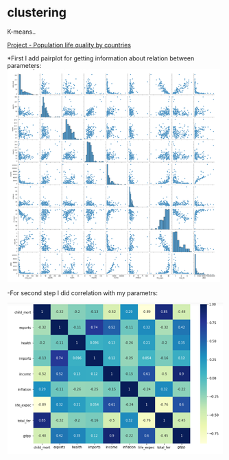 # clustering
K-means..

[Project - Population life quality by countries](https://github.com/tural327/clustering/tree/main/K-means)

*First I add pairplot for getting information about relation between parameters: 
![](https://github.com/tural327/clustering/blob/main/K-means/pairplot.png)

-For second step I did correlation with my parametrs: 

![](https://github.com/tural327/clustering/blob/main/K-means/Corr().png)
